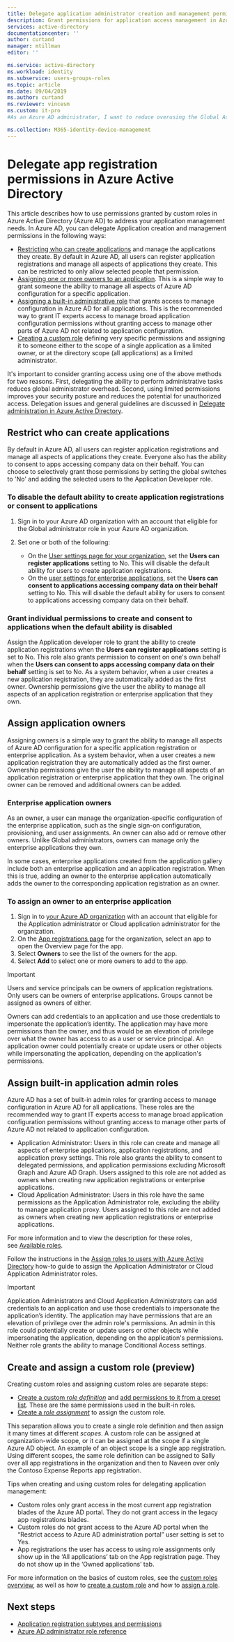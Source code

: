 ```yaml
---
title: Delegate application administrator creation and management permissions - Azure Active Directory | Microsoft Docs
description: Grant permissions for application access management in Azure Active Directory
services: active-directory
documentationcenter: ''
author: curtand
manager: mtillman
editor: ''

ms.service: active-directory
ms.workload: identity
ms.subservice: users-groups-roles
ms.topic: article
ms.date: 09/04/2019
ms.author: curtand
ms.reviewer: vincesm
ms.custom: it-pro
#As an Azure AD administrator, I want to reduce overusing the Global Administrator role by delegating app access management to lower-privilege roles.

ms.collection: M365-identity-device-management
---
```


# Delegate app registration permissions in Azure Active Directory

This article describes how to use permissions granted by custom roles in Azure Active Directory (Azure AD) to address your application management needs. In Azure AD, you can delegate Application creation and management permissions in the following ways:

- [Restricting who can create applications](#restrict-who-can-create-applications) and manage the applications they create. By default in Azure AD, all users can register application registrations and manage all aspects of applications they create. This can be restricted to only allow selected people that permission.
- [Assigning one or more owners to an application](#assign-application-owners). This is a simple way to grant someone the ability to manage all aspects of Azure AD configuration for a specific application.
- [Assigning a built-in administrative role](#assign-built-in-application-admin-roles) that grants access to manage configuration in Azure AD for all applications. This is the recommended way to grant IT experts access to manage broad application configuration permissions without granting access to manage other parts of Azure AD not related to application configuration.
- [Creating a custom role](#create-and-assign-a-custom-role-preview) defining very specific permissions and assigning it to someone either to the scope of a single application as a limited owner, or at the directory scope (all applications) as a limited administrator.

It's important to consider granting access using one of the above methods for two reasons. First, delegating the ability to perform administrative tasks reduces global administrator overhead. Second, using limited permissions improves your security posture and reduces the potential for unauthorized access. Delegation issues and general guidelines are discussed in [Delegate administration in Azure Active Directory](roles-concept-delegation.md).

## Restrict who can create applications

By default in Azure AD, all users can register application registrations and manage all aspects of applications they create. Everyone also has the ability to consent to apps accessing company data on their behalf. You can choose to selectively grant those permissions by setting the global switches to 'No' and adding the selected users to the Application Developer role.

### To disable the default ability to create application registrations or consent to applications

1. Sign in to your Azure AD organization with an account that eligible for the Global administrator role in your Azure AD organization.
1. Set one or both of the following:

    - On the [User settings page for your organization](https://portal.azure.com/#blade/Microsoft_AAD_IAM/ActiveDirectoryMenuBlade/UserSettings), set the **Users can register applications** setting to No. This will disable the default ability for users to create application registrations.
    - On the [user settings for enterprise applications](https://portal.azure.com/#blade/Microsoft_AAD_IAM/StartboardApplicationsMenuBlade/UserSettings/menuId/), set the **Users can consent to applications accessing company data on their behalf** setting to No. This will disable the default ability for users to consent to applications accessing company data on their behalf.

### Grant individual permissions to create and consent to applications when the default ability is disabled

Assign the Application developer role to grant the ability to create application registrations when the **Users can register applications** setting is set to No. This role also grants permission to consent on one's own behalf when the **Users can consent to apps accessing company data on their behalf** setting is set to No. As a system behavior, when a user creates a new application registration, they are automatically added as the first owner. Ownership permissions give the user the ability to manage all aspects of an application registration or enterprise application that they own.

## Assign application owners

Assigning owners is a simple way to grant the ability to manage all aspects of Azure AD configuration for a specific application registration or enterprise application. As a system behavior, when a user creates a new application registration they are automatically added as the first owner. Ownership permissions give the user the ability to manage all aspects of an application registration or enterprise application that they own. The original owner can be removed and additional owners can be added.

### Enterprise application owners

As an owner, a user can manage the organization-specific configuration of the enterprise application, such as the single sign-on configuration, provisioning, and user assignments. An owner can also add or remove other owners. Unlike Global administrators, owners can manage only the enterprise applications they own.

In some cases, enterprise applications created from the application gallery include both an enterprise application and an application registration. When this is true, adding an owner to the enterprise application automatically adds the owner to the corresponding application registration as an owner.

### To assign an owner to an enterprise application

1. Sign in to [your Azure AD organization](https://portal.azure.com/#blade/Microsoft_AAD_IAM/ActiveDirectoryMenuBlade/Overview) with an account that eligible for the Application administrator or Cloud application administrator for the organization.
1. On the [App registrations page](https://portal.azure.com/#blade/Microsoft_AAD_IAM/StartboardApplicationsMenuBlade/AllApps/menuId/) for the organization, select an app to open the Overview page for the app.
1. Select **Owners** to see the list of the owners for the app.
1. Select **Add** to select one or more owners to add to the app.

> [!IMPORTANT]
> Users and service principals can be owners of application registrations. Only users can be owners of enterprise applications. Groups cannot be assigned as owners of either.
>
> Owners can add credentials to an application and use those credentials to impersonate the application’s identity. The application may have more permissions than the owner, and thus would be an elevation of privilege over what the owner has access to as a user or service principal. An application owner could potentially create or update users or other objects while impersonating the application, depending on the application's permissions.

## Assign built-in application admin roles

Azure AD has a set of built-in admin roles for granting access to manage configuration in Azure AD for all applications. These roles are the recommended way to grant IT experts access to manage broad application configuration permissions without granting access to manage other parts of Azure AD not related to application configuration.

- Application Administrator: Users in this role can create and manage all aspects of enterprise applications, application registrations, and application proxy settings. This role also grants the ability to consent to delegated permissions, and application permissions excluding Microsoft Graph and Azure AD Graph. Users assigned to this role are not added as owners when creating new application registrations or enterprise applications.
- Cloud Application Administrator: Users in this role have the same permissions as the Application Administrator role, excluding the ability to manage application proxy. Users assigned to this role are not added as owners when creating new application registrations or enterprise applications.

For more information and to view the description for these roles, see [Available roles](directory-assign-admin-roles.md#available-roles).

Follow the instructions in the [Assign roles to users with Azure Active Directory](../fundamentals/active-directory-users-assign-role-azure-portal.md) how-to guide to assign the Application Administrator or Cloud Application Administrator roles.

> [!IMPORTANT]
> Application Administrators and Cloud Application Administrators can add credentials to an application and use those credentials to impersonate the application’s identity. The application may have permissions that are an elevation of privilege over the admin role's permissions. An admin in this role could potentially create or update users or other objects while impersonating the application, depending on the application's permissions.
> Neither role grants the ability to manage Conditional Access settings.

## Create and assign a custom role (preview)

Creating custom roles and assigning custom roles are separate steps:

- [Create a custom *role definition*](roles-create-custom.md) and [add permissions to it from a preset list](roles-custom-available-permissions.md). These are the same permissions used in the built-in roles.
- [Create a *role assignment*](roles-assign-powershell.md) to assign the custom role.

This separation allows you to create a single role definition and then assign it many times at different *scopes*. A custom role can be assigned at organization-wide scope, or it can be assigned at the scope if a single Azure AD object. An example of an object scope is a single app registration. Using different scopes, the same role definition can be assigned to Sally over all app registrations in the organization and then to Naveen over only the Contoso Expense Reports app registration.

Tips when creating and using custom roles for delegating application management:
- Custom roles only grant access in the most current app registration blades of the Azure AD portal. They do not grant access in the legacy app registrations blades.
- Custom roles do not grant access to the Azure AD portal when the “Restrict access to Azure AD administration portal” user setting is set to Yes.
- App registrations the user has access to using role assignments only show up in the ‘All applications’ tab on the App registration page. They do not show up in the ‘Owned applications’ tab.

For more information on the basics of custom roles, see the [custom roles overview](roles-custom-overview.md), as well as how to [create a custom role](roles-create-custom.md) and how to [assign a role](roles-assign-powershell.md).

## Next steps

- [Application registration subtypes and permissions](roles-custom-available-permissions.md)
- [Azure AD administrator role reference](directory-assign-admin-roles.md)
